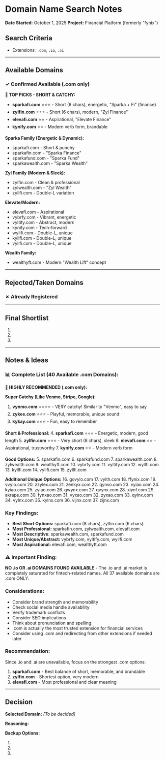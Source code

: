 # Domain Name Search Notes

**Date Started:** October 1, 2025
**Project:** Financial Platform (formerly "fynix")

## Search Criteria

- Extensions: `.com`, `.io`, `.ai`

---

## Available Domains

### ✓ Confirmed Available (.com only)

**🌟 TOP PICKS - SHORT & CATCHY:**

- **sparkafi.com** ⭐⭐⭐ - Short (8 chars), energetic, "Sparka + Fi" (finance)
- **zylfin.com** ⭐⭐⭐ - Short (6 chars), modern, "Zyl Finance"
- **elevafi.com** ⭐⭐ - Aspirational, "Elevate Finance"
- **kynify.com** ⭐⭐ - Modern verb form, brandable

**Sparka Family (Energetic & Dynamic):**

- sparkafi.com - Short & punchy
- sparkafin.com - "Sparka Finance"
- sparkafund.com - "Sparka Fund"
- sparkawealth.com - "Sparka Wealth"

**Zyl Family (Modern & Sleek):**

- zylfin.com - Clean & professional
- zylwealth.com - "Zyl Wealth"
- zyllfi.com - Double-L variation

**Elevate/Modern:**

- elevafi.com - Aspirational
- vybrfy.com - Vibrant, energetic
- vyltify.com - Abstract, modern
- kynify.com - Tech-forward
- wyllfi.com - Double-L, unique
- kyllfi.com - Double-L, unique
- vyllfi.com - Double-L, unique

**Wealth Family:**

- wealthyft.com - Modern "Wealth Lift" concept

---

## Rejected/Taken Domains

### ✗ Already Registered

<!-- Add taken domains here -->

---

## Final Shortlist

<!-- Add your favorite available domains here -->

1.
2.
3.

---

## Notes & Ideas

### 📊 Complete List (40 Available .com Domains):

**🌟 HIGHLY RECOMMENDED (.com only):**

**Super Catchy (Like Venmo, Stripe, Google):**

1. **vynmo.com** ⭐⭐⭐⭐ - VERY catchy! Similar to "Venmo", easy to say
2. **zykee.com** ⭐⭐⭐ - Playful, memorable, unique sound
3. **kykay.com** ⭐⭐⭐ - Fun, easy to remember

**Short & Professional:** 4. **sparkafi.com** ⭐⭐⭐ - Energetic, modern, good length 5. **zylfin.com** ⭐⭐⭐ - Very short (6 chars), sleek 6. **elevafi.com** ⭐⭐ - Aspirational, trustworthy 7. **kynify.com** ⭐⭐ - Modern verb form

**Good Options:** 5. sparkafin.com 6. sparkafund.com 7. sparkawealth.com 8. zylwealth.com 9. wealthyft.com 10. vybrfy.com 11. vyltify.com 12. wyllfi.com 13. kyllfi.com 14. vyllfi.com 15. zyllfi.com

**Additional Unique Options:** 16. govylo.com 17. vylth.com 18. ffynix.com 19. vvylo.com 20. zzylex.com 21. zenkyx.com 22. qynvo.com 23. vyiao.com 24. kyiao.com 25. zyiao.com 26. qwynx.com 27. qvynx.com 28. xiynf.com 29. akraps.com 30. fynxao.com 31. vyxao.com 32. zyxao.com 33. qylnx.com 34. vylnx.com 35. kylnx.com 36. vijnx.com 37. zijnx.com

### Key Findings:

- **Best Short Options:** sparkafi.com (8 chars), zylfin.com (6 chars)
- **Most Professional:** sparkafin.com, zylwealth.com, elevafi.com
- **Most Descriptive:** sparkawealth.com, sparkafund.com
- **Most Unique/Abstract:** vybrfy.com, vyltify.com, wyllfi.com
- **Most Aspirational:** elevafi.com, wealthyft.com

### ⚠️ Important Finding:

**NO .io OR .ai DOMAINS FOUND AVAILABLE** - The .io and .ai market is completely saturated for fintech-related names. All 37 available domains are .com ONLY.

### Considerations:

- Consider brand strength and memorability
- Check social media handle availability
- Verify trademark conflicts
- Consider SEO implications
- Think about pronunciation and spelling
- .com is actually the most trusted extension for financial services
- Consider using .com and redirecting from other extensions if needed later

### Recommendation:

Since .io and .ai are unavailable, focus on the strongest .com options:

1. **sparkafi.com** - Best balance of short, memorable, and brandable
2. **zylfin.com** - Shortest option, very modern
3. **elevafi.com** - Most professional and clear meaning

---

## Decision

**Selected Domain:** _[To be decided]_

**Reasoning:**

**Backup Options:**

1.
2.
3.
